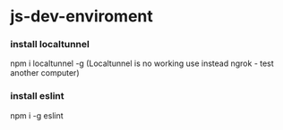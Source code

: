 # js-dev-enviroment

### install localtunnel
npm i localtunnel -g
 (Localtunnel is no working use instead ngrok - test another computer)

### install eslint
npm i -g eslint